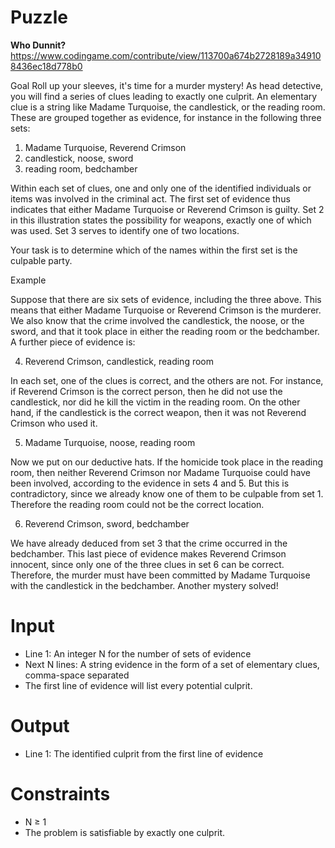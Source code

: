 # Puzzle
**Who Dunnit?** https://www.codingame.com/contribute/view/113700a674b2728189a349108436ec18d778b0

Goal
Roll up your sleeves, it's time for a murder mystery! As head detective, you will find a series of clues leading to exactly one culprit. An elementary clue is a string like Madame Turquoise, the candlestick, or the reading room. These are grouped together as evidence, for instance in the following three sets:

1. Madame Turquoise, Reverend Crimson
2. candlestick, noose, sword
3. reading room, bedchamber

Within each set of clues, one and only one of the identified individuals or items was involved in the criminal act. The first set of evidence thus indicates that either Madame Turquoise or Reverend Crimson is guilty. Set 2 in this illustration states the possibility for weapons, exactly one of which was used. Set 3 serves to identify one of two locations.

Your task is to determine which of the names within the first set is the culpable party.

Example

Suppose that there are six sets of evidence, including the three above. This means that either Madame Turquoise or Reverend Crimson is the murderer. We also know that the crime involved the candlestick, the noose, or the sword, and that it took place in either the reading room or the bedchamber. A further piece of evidence is:  

4. Reverend Crimson, candlestick, reading room

In each set, one of the clues is correct, and the others are not. For instance, if Reverend Crimson is the correct person, then he did not use the candlestick, nor did he kill the victim in the reading room. On the other hand, if the candlestick is the correct weapon, then it was not Reverend Crimson who used it.  

5. Madame Turquoise, noose, reading room

Now we put on our deductive hats. If the homicide took place in the reading room, then neither Reverend Crimson nor Madame Turquoise could have been involved, according to the evidence in sets 4 and 5. But this is contradictory, since we already know one of them to be culpable from set 1. Therefore the reading room could not be the correct location.  

6. Reverend Crimson, sword, bedchamber

We have already deduced from set 3 that the crime occurred in the bedchamber. This last piece of evidence makes Reverend Crimson innocent, since only one of the three clues in set 6 can be correct. Therefore, the murder must have been committed by Madame Turquoise with the candlestick in the bedchamber. Another mystery solved!

# Input
* Line 1: An integer N for the number of sets of evidence
* Next N lines: A string evidence in the form of a set of elementary clues, comma-space separated
* The first line of evidence will list every potential culprit.

# Output
* Line 1: The identified culprit from the first line of evidence

# Constraints
* N ≥ 1
* The problem is satisfiable by exactly one culprit.
